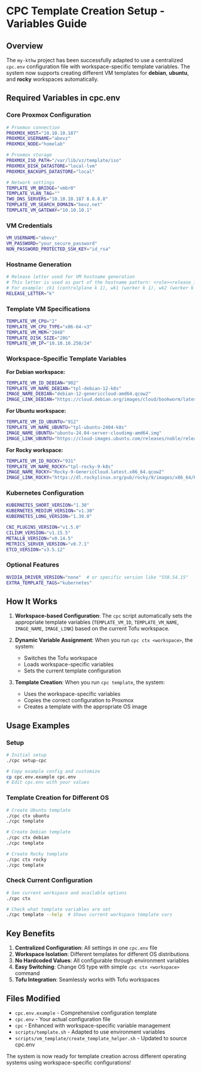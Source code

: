 # CPC Template Creation Setup - Variables Guide

## Overview

The `my-kthw` project has been successfully adapted to use a centralized `cpc.env` configuration file with workspace-specific template variables. The system now supports creating different VM templates for **debian**, **ubuntu**, and **rocky** workspaces automatically.

## Required Variables in cpc.env

### Core Proxmox Configuration
```bash
# Proxmox connection
PROXMOX_HOST="10.10.10.187"
PROXMOX_USERNAME="abevz"
PROXMOX_NODE="homelab"

# Proxmox storage
PROXMOX_ISO_PATH="/var/lib/vz/template/iso"
PROXMOX_DISK_DATASTORE="local-lvm"
PROXMOX_BACKUPS_DATASTORE="local"

# Network settings
TEMPLATE_VM_BRIDGE="vmbr0"
TEMPLATE_VLAN_TAG=""
TWO_DNS_SERVERS="10.10.10.187 8.8.8.8"
TEMPLATE_VM_SEARCH_DOMAIN="bevz.net"
TEMPLATE_VM_GATEWAY="10.10.10.1"
```

### VM Credentials
```bash
VM_USERNAME="abevz"
VM_PASSWORD="your_secure_password"
NON_PASSWORD_PROTECTED_SSH_KEY="id_rsa"
```

### Hostname Generation
```bash
# Release letter used for VM hostname generation
# This letter is used as part of the hostname pattern: <role><release_letter><index>
# For example: ck1 (controlplane k 1), wk1 (worker k 1), wk2 (worker k 2)
RELEASE_LETTER="k"
```

### Template VM Specifications
```bash
TEMPLATE_VM_CPU="2"
TEMPLATE_VM_CPU_TYPE="x86-64-v3"
TEMPLATE_VM_MEM="2048"
TEMPLATE_DISK_SIZE="20G"
TEMPLATE_VM_IP="10.10.10.250/24"
```

### Workspace-Specific Template Variables

**For Debian workspace:**
```bash
TEMPLATE_VM_ID_DEBIAN="902"
TEMPLATE_VM_NAME_DEBIAN="tpl-debian-12-k8s"
IMAGE_NAME_DEBIAN="debian-12-genericcloud-amd64.qcow2"
IMAGE_LINK_DEBIAN="https://cloud.debian.org/images/cloud/bookworm/latest/debian-12-genericcloud-amd64.qcow2"
```

**For Ubuntu workspace:**
```bash
TEMPLATE_VM_ID_UBUNTU="912"
TEMPLATE_VM_NAME_UBUNTU="tpl-ubuntu-2404-k8s"
IMAGE_NAME_UBUNTU="ubuntu-24.04-server-cloudimg-amd64.img"
IMAGE_LINK_UBUNTU="https://cloud-images.ubuntu.com/releases/noble/release/ubuntu-24.04-server-cloudimg-amd64.img"
```

**For Rocky workspace:**
```bash
TEMPLATE_VM_ID_ROCKY="931"
TEMPLATE_VM_NAME_ROCKY="tpl-rocky-9-k8s"
IMAGE_NAME_ROCKY="Rocky-9-GenericCloud.latest.x86_64.qcow2"
IMAGE_LINK_ROCKY="https://dl.rockylinux.org/pub/rocky/9/images/x86_64/Rocky-9-GenericCloud.latest.x86_64.qcow2"
```

### Kubernetes Configuration
```bash
KUBERNETES_SHORT_VERSION="1.30"
KUBERNETES_MEDIUM_VERSION="v1.30"
KUBERNETES_LONG_VERSION="1.30.0"

CNI_PLUGINS_VERSION="v1.5.0"
CILIUM_VERSION="v1.15.5"
METALLB_VERSION="v0.14.5"
METRICS_SERVER_VERSION="v0.7.1"
ETCD_VERSION="v3.5.12"
```

### Optional Features
```bash
NVIDIA_DRIVER_VERSION="none"  # or specific version like "550.54.15"
EXTRA_TEMPLATE_TAGS="kubernetes"
```

## How It Works

1. **Workspace-based Configuration**: The `cpc` script automatically sets the appropriate template variables (`TEMPLATE_VM_ID`, `TEMPLATE_VM_NAME`, `IMAGE_NAME`, `IMAGE_LINK`) based on the current Tofu workspace.

2. **Dynamic Variable Assignment**: When you run `cpc ctx <workspace>`, the system:
   - Switches the Tofu workspace 
   - Loads workspace-specific variables
   - Sets the current template configuration

3. **Template Creation**: When you run `cpc template`, the system:
   - Uses the workspace-specific variables
   - Copies the correct configuration to Proxmox
   - Creates a template with the appropriate OS image

## Usage Examples

### Setup
```bash
# Initial setup
./cpc setup-cpc

# Copy example config and customize
cp cpc.env.example cpc.env
# Edit cpc.env with your values
```

### Template Creation for Different OS
```bash
# Create Ubuntu template
./cpc ctx ubuntu
./cpc template

# Create Debian template  
./cpc ctx debian
./cpc template

# Create Rocky template
./cpc ctx rocky
./cpc template
```

### Check Current Configuration
```bash
# See current workspace and available options
./cpc ctx

# Check what template variables are set
./cpc template --help  # Shows current workspace template vars
```

## Key Benefits

1. **Centralized Configuration**: All settings in one `cpc.env` file
2. **Workspace Isolation**: Different templates for different OS distributions
3. **No Hardcoded Values**: All configurable through environment variables
4. **Easy Switching**: Change OS type with simple `cpc ctx <workspace>` command
5. **Tofu Integration**: Seamlessly works with Tofu workspaces

## Files Modified

- `cpc.env.example` - Comprehensive configuration template
- `cpc.env` - Your actual configuration file
- `cpc` - Enhanced with workspace-specific variable management
- `scripts/template.sh` - Adapted to use environment variables
- `scripts/vm_template/create_template_helper.sh` - Updated to source cpc.env

The system is now ready for template creation across different operating systems using workspace-specific configurations!
